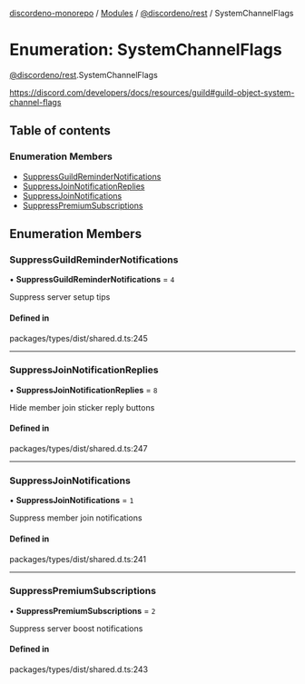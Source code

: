 [discordeno-monorepo](../README.md) / [Modules](../modules.md) / [@discordeno/rest](../modules/discordeno_rest.md) / SystemChannelFlags

# Enumeration: SystemChannelFlags

[@discordeno/rest](../modules/discordeno_rest.md).SystemChannelFlags

https://discord.com/developers/docs/resources/guild#guild-object-system-channel-flags

## Table of contents

### Enumeration Members

- [SuppressGuildReminderNotifications](discordeno_rest.SystemChannelFlags.md#suppressguildremindernotifications)
- [SuppressJoinNotificationReplies](discordeno_rest.SystemChannelFlags.md#suppressjoinnotificationreplies)
- [SuppressJoinNotifications](discordeno_rest.SystemChannelFlags.md#suppressjoinnotifications)
- [SuppressPremiumSubscriptions](discordeno_rest.SystemChannelFlags.md#suppresspremiumsubscriptions)

## Enumeration Members

### SuppressGuildReminderNotifications

• **SuppressGuildReminderNotifications** = `4`

Suppress server setup tips

#### Defined in

packages/types/dist/shared.d.ts:245

---

### SuppressJoinNotificationReplies

• **SuppressJoinNotificationReplies** = `8`

Hide member join sticker reply buttons

#### Defined in

packages/types/dist/shared.d.ts:247

---

### SuppressJoinNotifications

• **SuppressJoinNotifications** = `1`

Suppress member join notifications

#### Defined in

packages/types/dist/shared.d.ts:241

---

### SuppressPremiumSubscriptions

• **SuppressPremiumSubscriptions** = `2`

Suppress server boost notifications

#### Defined in

packages/types/dist/shared.d.ts:243
